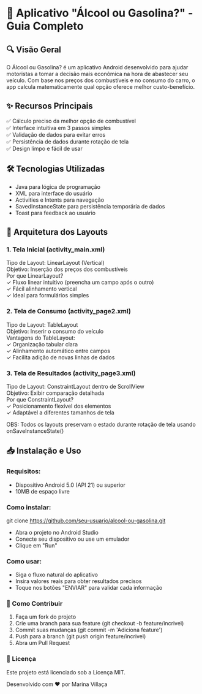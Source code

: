 # 📱 Aplicativo "Álcool ou Gasolina?" - Guia Completo

## 🔍 Visão Geral
O Álcool ou Gasolina? é um aplicativo Android desenvolvido para ajudar motoristas a tomar a decisão mais econômica na hora de abastecer seu veículo. Com base nos preços dos combustíveis e no consumo do carro, o app calcula matematicamente qual opção oferece melhor custo-benefício.

## ✨ Recursos Principais
✅ Cálculo preciso da melhor opção de combustível <br>
✅ Interface intuitiva em 3 passos simples<br>
✅ Validação de dados para evitar erros<br>
✅ Persistência de dados durante rotação de tela<br>
✅ Design limpo e fácil de usar<br>

## 🛠️ Tecnologias Utilizadas
- Java para lógica de programação
- XML para interface do usuário
- Activities e Intents para navegação
- SavedInstanceState para persistência temporária de dados
- Toast para feedback ao usuário

## 🎨 Arquitetura dos Layouts
### 1. Tela Inicial (activity_main.xml)
Tipo de Layout: LinearLayout (Vertical)<br>
Objetivo: Inserção dos preços dos combustíveis<br>
Por que LinearLayout?<br>
✓ Fluxo linear intuitivo (preencha um campo após o outro)<br>
✓ Fácil alinhamento vertical<br>
✓ Ideal para formulários simples<br>

### 2. Tela de Consumo (activity_page2.xml)
Tipo de Layout: TableLayout<br>
Objetivo: Inserir o consumo do veículo<br>
Vantagens do TableLayout:<br>
✓ Organização tabular clara<br>
✓ Alinhamento automático entre campos<br>
✓ Facilita adição de novas linhas de dados<br>

### 3. Tela de Resultados (activity_page3.xml)
Tipo de Layout: ConstraintLayout dentro de ScrollView<br>
Objetivo: Exibir comparação detalhada<br>
Por que ConstraintLayout?<br>
✓ Posicionamento flexível dos elementos<br>
✓ Adaptável a diferentes tamanhos de tela<br>

OBS: Todos os layouts preservam o estado durante rotação de tela usando onSaveInstanceState()

## 📥 Instalação e Uso
### Requisitos:
- Dispositivo Android 5.0 (API 21) ou superior
- 10MB de espaço livre

### Como instalar:
git clone https://github.com/seu-usuario/alcool-ou-gasolina.git <br>
- Abra o projeto no Android Studio
- Conecte seu dispositivo ou use um emulador
- Clique em "Run"

### Como usar:
- Siga o fluxo natural do aplicativo
- Insira valores reais para obter resultados precisos
- Toque nos botões "ENVIAR" para validar cada informação

### 🤝 Como Contribuir
1. Faça um fork do projeto
2. Crie uma branch para sua feature (git checkout -b feature/incrivel)
3. Commit suas mudanças (git commit -m 'Adiciona feature')
4. Push para a branch (git push origin feature/incrivel)
5. Abra um Pull Request

### 📄 Licença
Este projeto está licenciado sob a Licença MIT.<br>

Desenvolvido com ❤️ por Marina Villaça 
